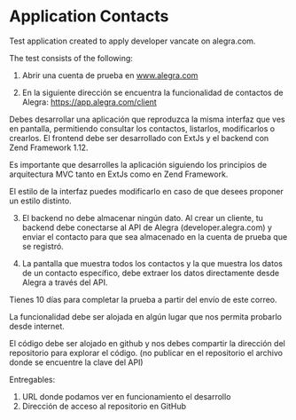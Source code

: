 # Application Contacts

Test application created to apply developer vancate on alegra.com.

The test consists of the following:

1. Abrir una cuenta de prueba en www.alegra.com

2. En la siguiente dirección se encuentra la funcionalidad de contactos de Alegra:
https://app.alegra.com/client

Debes desarrollar una aplicación que reproduzca la misma interfaz que ves en pantalla, permitiendo consultar los contactos, listarlos, modificarlos o crearlos. El frontend debe ser desarrollado con ExtJs y el backend con Zend Framework 1.12.

Es importante que desarrolles la aplicación siguiendo los principios de arquitectura MVC tanto en ExtJs como en Zend Framework.

El estilo de la interfaz puedes modificarlo en caso de que desees proponer un estilo distinto.

3. El backend no debe almacenar ningún dato. Al crear un cliente, tu backend debe conectarse al API de Alegra (developer.alegra.com) y enviar el contacto para que sea almacenado en la cuenta de prueba que se registró.

4. La pantalla que muestra todos los contactos y la que muestra los datos de un contacto específico, debe extraer los datos directamente desde Alegra a través del API.

Tienes 10 días para completar la prueba a partir del envío de este correo.

La funcionalidad debe ser alojada en algún lugar que nos permita probarlo desde internet.

El código debe ser alojado en github y nos debes compartir la dirección del repositorio para explorar el código. (no publicar en el repositorio el archivo donde se encuentre la clave del API)

Entregables:

1. URL donde podamos ver en funcionamiento el desarrollo
2. Dirección de acceso al repositorio en GitHub